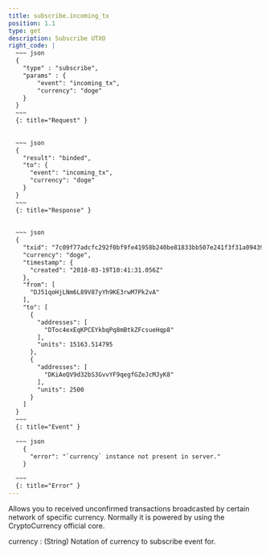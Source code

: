 ```yaml
---
title: subscribe.incoming_tx
position: 1.1
type: get
description: Subscribe UTXO
right_code: |
  ~~~ json
  {
    "type" : "subscribe",
    "params" : {
        "event": "incoming_tx",
        "currency": "doge"
    }
  }
  ~~~
  {: title="Request" }
   
   
  ~~~ json
  {
    "result": "binded",
    "to": {
      "event": "incoming_tx",
      "currency": "doge"
    }
  }
  ~~~
  {: title="Response" }
  
  
  ~~~ json
  {
    "txid": "7c09f77adcfc292f0bf9fe41958b240be81833bb507e241f3f31a09439ebca7d",
    "currency": "doge",
    "timestamp": {
      "created": "2018-03-19T10:41:31.056Z"
    },
    "from": [
      "DJ51qoHjLNm6L89V87yYh9KE3rwM7Pk2vA"
    ],
    "to": [
      {
        "addresses": [
          "DToc4exEqKPCEYkbqPq8mBtkZFcsueHqp8"
        ],
        "units": 15163.514795
      },
      {
        "addresses": [
          "DKiAeQV9d32bS3GvvYF9qegfGZeJcMJyK8"
        ],
        "units": 2500
      }
    ]
  }
  ~~~
  {: title="Event" }

  ~~~ json
    {
      "error": "`currency` instance not present in server."
    }

  ~~~
  {: title="Error" }
---
```


Allows you to received unconfirmed transactions broadcasted by certain network of specific currency. Normally it is powered by using the CryptoCurrency official core.

currency 
: (String) Notation of currency to subscribe event for.

